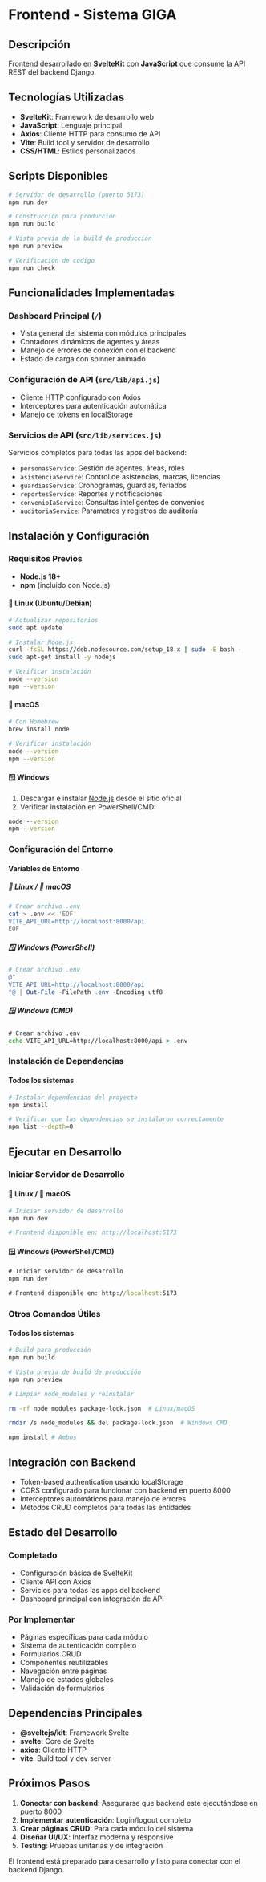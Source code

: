 # Frontend - Sistema GIGA

## Descripción
Frontend desarrollado en **SvelteKit** con **JavaScript** que consume la API REST del backend Django. 
## Tecnologías Utilizadas

- **SvelteKit**: Framework de desarrollo web
- **JavaScript**: Lenguaje principal
- **Axios**: Cliente HTTP para consumo de API
- **Vite**: Build tool y servidor de desarrollo
- **CSS/HTML**: Estilos personalizados

## Scripts Disponibles

```bash
# Servidor de desarrollo (puerto 5173)
npm run dev

# Construcción para producción
npm run build

# Vista previa de la build de producción
npm run preview

# Verificación de código
npm run check
```

## Funcionalidades Implementadas

### Dashboard Principal (`/`)
- Vista general del sistema con módulos principales
- Contadores dinámicos de agentes y áreas
- Manejo de errores de conexión con el backend
- Estado de carga con spinner animado

### Configuración de API (`src/lib/api.js`)
- Cliente HTTP configurado con Axios
- Interceptores para autenticación automática
- Manejo de tokens en localStorage

### Servicios de API (`src/lib/services.js`)
Servicios completos para todas las apps del backend:
- `personasService`: Gestión de agentes, áreas, roles
- `asistenciaService`: Control de asistencias, marcas, licencias
- `guardiasService`: Cronogramas, guardias, feriados
- `reportesService`: Reportes y notificaciones
- `convenioIaService`: Consultas inteligentes de convenios
- `auditoriaService`: Parámetros y registros de auditoría

## Instalación y Configuración

### Requisitos Previos
- **Node.js 18+** 
- **npm** (incluido con Node.js)

#### 🐧 **Linux (Ubuntu/Debian)**
```bash
# Actualizar repositorios
sudo apt update

# Instalar Node.js
curl -fsSL https://deb.nodesource.com/setup_18.x | sudo -E bash -
sudo apt-get install -y nodejs

# Verificar instalación
node --version
npm --version
```

#### 🍎 **macOS**
```bash
# Con Homebrew
brew install node

# Verificar instalación
node --version
npm --version
```

#### 🪟 **Windows**
1. Descargar e instalar [Node.js](https://nodejs.org/en/download/) desde el sitio oficial
2. Verificar instalación en PowerShell/CMD:
```cmd
node --version
npm --version
```

### Configuración del Entorno

#### Variables de Entorno

##### 🐧 **Linux / 🍎 macOS**
```bash
# Crear archivo .env
cat > .env << 'EOF'
VITE_API_URL=http://localhost:8000/api
EOF
```

##### 🪟 **Windows (PowerShell)**
```powershell
# Crear archivo .env
@"
VITE_API_URL=http://localhost:8000/api
"@ | Out-File -FilePath .env -Encoding utf8
```

##### 🪟 **Windows (CMD)**
```cmd
# Crear archivo .env
echo VITE_API_URL=http://localhost:8000/api > .env
```

### Instalación de Dependencias

#### Todos los sistemas
```bash
# Instalar dependencias del proyecto
npm install

# Verificar que las dependencias se instalaron correctamente
npm list --depth=0
```

## Ejecutar en Desarrollo

### Iniciar Servidor de Desarrollo

#### 🐧 **Linux / 🍎 macOS**
```bash
# Iniciar servidor de desarrollo
npm run dev

# Frontend disponible en: http://localhost:5173
```

#### 🪟 **Windows (PowerShell/CMD)**
```cmd
# Iniciar servidor de desarrollo
npm run dev

# Frontend disponible en: http://localhost:5173
```

### Otros Comandos Útiles

#### Todos los sistemas
```bash
# Build para producción
npm run build

# Vista previa de build de producción
npm run preview

# Limpiar node_modules y reinstalar

rm -rf node_modules package-lock.json  # Linux/macOS

rmdir /s node_modules && del package-lock.json  # Windows CMD

npm install # Ambos
```

## Integración con Backend

- Token-based authentication usando localStorage
- CORS configurado para funcionar con backend en puerto 8000
- Interceptores automáticos para manejo de errores
- Métodos CRUD completos para todas las entidades

## Estado del Desarrollo

### Completado
- Configuración básica de SvelteKit
- Cliente API con Axios
- Servicios para todas las apps del backend
- Dashboard principal con integración de API

### Por Implementar
- Páginas específicas para cada módulo
- Sistema de autenticación completo
- Formularios CRUD
- Componentes reutilizables
- Navegación entre páginas
- Manejo de estados globales
- Validación de formularios

## Dependencias Principales

- **@sveltejs/kit**: Framework Svelte
- **svelte**: Core de Svelte
- **axios**: Cliente HTTP
- **vite**: Build tool y dev server

## Próximos Pasos

1. **Conectar con backend**: Asegurarse que backend esté ejecutándose en puerto 8000
2. **Implementar autenticación**: Login/logout completo
3. **Crear páginas CRUD**: Para cada módulo del sistema
4. **Diseñar UI/UX**: Interfaz moderna y responsive
5. **Testing**: Pruebas unitarias y de integración

El frontend está preparado para desarrollo y listo para conectar con el backend Django.